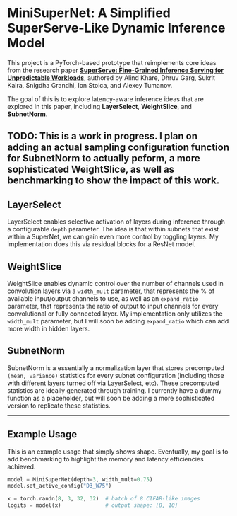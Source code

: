 # MiniSuperNet: A Simplified SuperServe-Like Dynamic Inference Model

This project is a PyTorch-based prototype that reimplements core ideas from the research paper [**SuperServe: Fine-Grained Inference Serving for Unpredictable Workloads**](https://arxiv.org/abs/2312.16733), authored by Alind Khare, Dhruv Garg, Sukrit Kalra, Snigdha Grandhi, Ion Stoica, and Alexey Tumanov.

The goal of this is to explore latency-aware inference ideas that are explored in this paper, including **LayerSelect**, **WeightSlice**, and **SubnetNorm**.

TODO: This is a work in progress. I plan on adding an actual sampling configuration function for SubnetNorm to actually peform, a more sophisticated WeightSlice, as well as benchmarking to show the impact of this work. 
---

## LayerSelect 
LayerSelect enables selective activation of layers during inference through a configurable `depth` parameter. The idea is that within subnets that exist within a SuperNet, we can gain
even more control by toggling layers. My implementation does this via residual blocks for a ResNet model. 

## WeightSlice 
WeightSlice enables dynamic control over the number of channels used in convolution layers via a `width_mult` parameter, that represents the % of available input/output
channels to use, as well as an `expand_ratio` parameter, that represents the ratio of output to input channels for every convolutional or fully connected layer. My implementation
only utilizes the `width_mult` parameter, but I will soon be adding `expand_ratio` which can add more width in hidden layers. 

## SubnetNorm
SubnetNorm is a essentially a normalization layer that stores precomputed `(mean, variance)` statistics for every subnet configuration (including those with different layers turned off via LayerSelect, etc).
These precomputed statistics are ideally generated through training. I currently have a dummy function as a placeholder, but will soon be adding a more sophisticated version to replicate these statistics. 

---

## Example Usage 
This is an example usage that simply shows shape. Eventually, my goal is to add benchmarking to highlight the memory and latency efficiencies achieved.  

```python
model = MiniSuperNet(depth=3, width_mult=0.75)
model.set_active_config("D3_W75")

x = torch.randn(8, 3, 32, 32)  # batch of 8 CIFAR-like images
logits = model(x)              # output shape: [8, 10]
